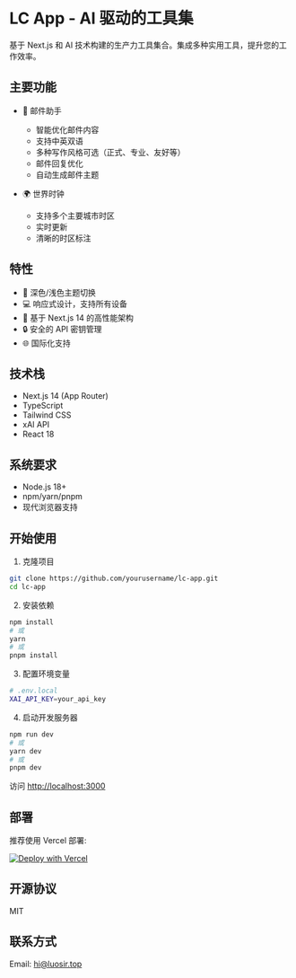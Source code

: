 # LC App - AI 驱动的工具集

基于 Next.js 和 AI 技术构建的生产力工具集合。集成多种实用工具，提升您的工作效率。

## 主要功能

- 📧 邮件助手
  - 智能优化邮件内容
  - 支持中英双语
  - 多种写作风格可选（正式、专业、友好等）
  - 邮件回复优化
  - 自动生成邮件主题

- 🌍 世界时钟
  - 支持多个主要城市时区
  - 实时更新
  - 清晰的时区标注

## 特性

- 🎨 深色/浅色主题切换
- 💻 响应式设计，支持所有设备
- 🚀 基于 Next.js 14 的高性能架构
- 🔒 安全的 API 密钥管理
- 🌐 国际化支持

## 技术栈

- Next.js 14 (App Router)
- TypeScript
- Tailwind CSS
- xAI API
- React 18

## 系统要求

- Node.js 18+
- npm/yarn/pnpm
- 现代浏览器支持

## 开始使用

1. 克隆项目

```bash
git clone https://github.com/yourusername/lc-app.git
cd lc-app
```

2. 安装依赖
```bash
npm install
# 或
yarn
# 或
pnpm install
```

3. 配置环境变量
```bash
# .env.local
XAI_API_KEY=your_api_key
```

4. 启动开发服务器
```bash
npm run dev
# 或
yarn dev
# 或
pnpm dev
```

访问 [http://localhost:3000](http://localhost:3000)

## 部署

推荐使用 Vercel 部署:

[![Deploy with Vercel](https://vercel.com/button)](https://vercel.com/new/clone?repository-url=https://github.com/yourusername/lc-app)

## 开源协议

MIT

## 联系方式

Email: hi@luosir.top
